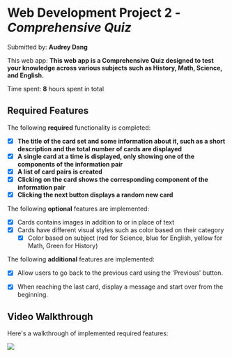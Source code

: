 # Web Development Project 2 - *Comprehensive Quiz*

Submitted by: **Audrey Dang**

This web app: **This web app is a Comprehensive Quiz designed to test your knowledge across various subjects such as History, Math, Science, and English.**

Time spent: **8** hours spent in total

## Required Features

The following **required** functionality is completed:

- [x] **The title of the card set and some information about it, such as a short description and the total number of cards are displayed**
- [x] **A single card at a time is displayed, only showing one of the components of the information pair**
- [x] **A list of card pairs is created**
- [x] **Clicking on the card shows the corresponding component of the information pair**
- [x] **Clicking the next button displays a random new card**

The following **optional** features are implemented:

- [x] Cards contains images in addition to or in place of text
- [x] Cards have different visual styles such as color based on their category
  - [x] Color based on subject (red for Science, blue for English, yellow for Math, Green for History)
        
The following **additional** features are implemented:
* [x] Allow users to go back to the previous card using the 'Previous' button.
* [x] When reaching the last card, display a message and start over from the beginning.


## Video Walkthrough

Here's a walkthrough of implemented required features:

![](https://github.com/audreydang4103/Project2-FlashCards/blob/main/Kapture%202024-10-01%20at%2000.32.19.gif)
